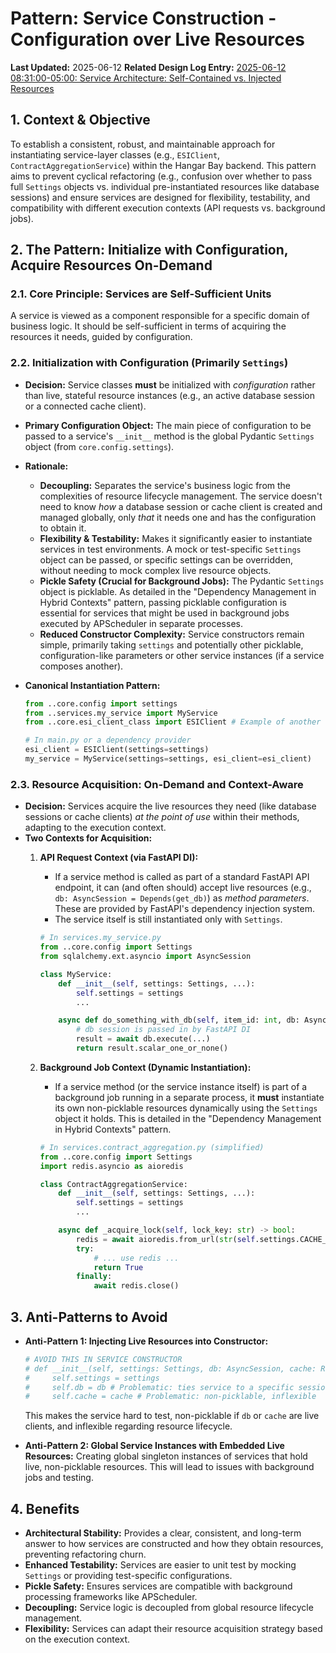 # Pattern: Service Construction - Configuration over Live Resources

**Last Updated:** 2025-06-12
**Related Design Log Entry:** [2025-06-12 08:31:00-05:00: Service Architecture: Self-Contained vs. Injected Resources](..\..\meta\design-log.md#2025-06-12-083100-0500-service-architecture-self-contained-vs-injected-resources)

## 1. Context & Objective

To establish a consistent, robust, and maintainable approach for instantiating service-layer classes (e.g., `ESIClient`, `ContractAggregationService`) within the Hangar Bay backend. This pattern aims to prevent cyclical refactoring (e.g., confusion over whether to pass full `Settings` objects vs. individual pre-instantiated resources like database sessions) and ensure services are designed for flexibility, testability, and compatibility with different execution contexts (API requests vs. background jobs).

## 2. The Pattern: Initialize with Configuration, Acquire Resources On-Demand

### 2.1. Core Principle: Services are Self-Sufficient Units

A service is viewed as a component responsible for a specific domain of business logic. It should be self-sufficient in terms of acquiring the resources it needs, guided by configuration.

### 2.2. Initialization with Configuration (Primarily `Settings`)

*   **Decision:** Service classes **must** be initialized with *configuration* rather than live, stateful resource instances (e.g., an active database session or a connected cache client).
*   **Primary Configuration Object:** The main piece of configuration to be passed to a service's `__init__` method is the global Pydantic `Settings` object (from `core.config.settings`).
*   **Rationale:**
    *   **Decoupling:** Separates the service's business logic from the complexities of resource lifecycle management. The service doesn't need to know *how* a database session or cache client is created and managed globally, only *that* it needs one and has the configuration to obtain it.
    *   **Flexibility & Testability:** Makes it significantly easier to instantiate services in test environments. A mock or test-specific `Settings` object can be passed, or specific settings can be overridden, without needing to mock complex live resource objects.
    *   **Pickle Safety (Crucial for Background Jobs):** The Pydantic `Settings` object is picklable. As detailed in the "Dependency Management in Hybrid Contexts" pattern, passing picklable configuration is essential for services that might be used in background jobs executed by APScheduler in separate processes.
    *   **Reduced Constructor Complexity:** Service constructors remain simple, primarily taking `settings` and potentially other picklable, configuration-like parameters or other service instances (if a service composes another).

*   **Canonical Instantiation Pattern:**
    ```python
    from ..core.config import settings
    from ..services.my_service import MyService
    from ..core.esi_client_class import ESIClient # Example of another service

    # In main.py or a dependency provider
    esi_client = ESIClient(settings=settings)
    my_service = MyService(settings=settings, esi_client=esi_client)
    ```

### 2.3. Resource Acquisition: On-Demand and Context-Aware

*   **Decision:** Services acquire the live resources they need (like database sessions or cache clients) *at the point of use* within their methods, adapting to the execution context.
*   **Two Contexts for Acquisition:**
    1.  **API Request Context (via FastAPI DI):**
        *   If a service method is called as part of a standard FastAPI API endpoint, it can (and often should) accept live resources (e.g., `db: AsyncSession = Depends(get_db)`) as *method parameters*. These are provided by FastAPI's dependency injection system.
        *   The service itself is still instantiated only with `Settings`.
        ```python
        # In services.my_service.py
        from ..core.config import Settings
        from sqlalchemy.ext.asyncio import AsyncSession

        class MyService:
            def __init__(self, settings: Settings, ...):
                self.settings = settings
                ...

            async def do_something_with_db(self, item_id: int, db: AsyncSession):
                # db session is passed in by FastAPI DI
                result = await db.execute(...)
                return result.scalar_one_or_none()
        ```

    2.  **Background Job Context (Dynamic Instantiation):**
        *   If a service method (or the service instance itself) is part of a background job running in a separate process, it **must** instantiate its own non-picklable resources dynamically using the `Settings` object it holds. This is detailed in the "Dependency Management in Hybrid Contexts" pattern.
        ```python
        # In services.contract_aggregation.py (simplified)
        from ..core.config import Settings
        import redis.asyncio as aioredis

        class ContractAggregationService:
            def __init__(self, settings: Settings, ...):
                self.settings = settings
                ...

            async def _acquire_lock(self, lock_key: str) -> bool:
                redis = await aioredis.from_url(str(self.settings.CACHE_URL))
                try:
                    # ... use redis ...
                    return True
                finally:
                    await redis.close()
        ```

## 3. Anti-Patterns to Avoid

*   **Anti-Pattern 1: Injecting Live Resources into Constructor:**
    ```python
    # AVOID THIS IN SERVICE CONSTRUCTOR
    # def __init__(self, settings: Settings, db: AsyncSession, cache: RedisClient):
    #     self.settings = settings
    #     self.db = db # Problematic: ties service to a specific session/client instance
    #     self.cache = cache # Problematic: non-picklable, inflexible
    ```
    This makes the service hard to test, non-picklable if `db` or `cache` are live clients, and inflexible regarding resource lifecycle.

*   **Anti-Pattern 2: Global Service Instances with Embedded Live Resources:** Creating global singleton instances of services that hold live, non-picklable resources. This will lead to issues with background jobs and testing.

## 4. Benefits

*   **Architectural Stability:** Provides a clear, consistent, and long-term answer to how services are constructed and how they obtain resources, preventing refactoring churn.
*   **Enhanced Testability:** Services are easier to unit test by mocking `Settings` or providing test-specific configurations.
*   **Pickle Safety:** Ensures services are compatible with background processing frameworks like APScheduler.
*   **Decoupling:** Service logic is decoupled from global resource lifecycle management.
*   **Flexibility:** Services can adapt their resource acquisition strategy based on the execution context.
